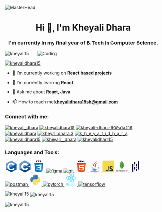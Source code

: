 ![MasterHead](https://mir-s3-cdn-cf.behance.net/project_modules/1400_opt_1/475eb095746151.5e9ecde695f7a.gif)

<h1 align="center">Hi 👋, I'm Kheyali Dhara</h1>
<h3 align="center">I'm currently in my final year of B.Tech in Computer Science.</h3>

<img align="right" alt="Coding" width="400" src="https://cdn.dribbble.com/users/1063314/screenshots/3020974/tdsocial_dribbble.gif"/>

<p align="left"> <img src="https://komarev.com/ghpvc/?username=kheyali15&label=Profile%20views&color=0e75b6&style=flat" alt="kheyali15" /> </p>

<p align="left"> <a href="https://twitter.com/kheyalidhara15" target="blank"><img src="https://img.shields.io/twitter/follow/kheyalidhara15?logo=twitter&style=for-the-badge" alt="kheyalidhara15" /></a> </p>

- 🔭 I’m currently working on **React based projects**

- 🌱 I’m currently learning **React**

- 💬 Ask me about **React, Java**

- 📫 How to reach me **kheyalidhara15sh@gmail.com**

<h3 align="left">Connect with me:</h3>
<p align="left">
<a href="https://codepen.io/kheyali_dhara" target="blank"><img align="center" src="https://raw.githubusercontent.com/rahuldkjain/github-profile-readme-generator/master/src/images/icons/Social/codepen.svg" alt="kheyali_dhara" height="30" width="40" /></a>
<a href="https://twitter.com/kheyalidhara15" target="blank"><img align="center" src="https://raw.githubusercontent.com/rahuldkjain/github-profile-readme-generator/master/src/images/icons/Social/twitter.svg" alt="kheyalidhara15" height="30" width="40" /></a>
<a href="https://linkedin.com/in/kheyali-dhara-609a1a216" target="blank"><img align="center" src="https://raw.githubusercontent.com/rahuldkjain/github-profile-readme-generator/master/src/images/icons/Social/linked-in-alt.svg" alt="kheyali-dhara-609a1a216" height="30" width="40" /></a>
<a href="https://kaggle.com/kheyalidhara" target="blank"><img align="center" src="https://raw.githubusercontent.com/rahuldkjain/github-profile-readme-generator/master/src/images/icons/Social/kaggle.svg" alt="kheyalidhara" height="30" width="40" /></a>
<a href="https://fb.com/kheyali.dhara.3" target="blank"><img align="center" src="https://raw.githubusercontent.com/rahuldkjain/github-profile-readme-generator/master/src/images/icons/Social/facebook.svg" alt="kheyali.dhara.3" height="30" width="40" /></a>
<a href="https://instagram.com/k_h_e_y_a_l_i_d_h_a_r_a" target="blank"><img align="center" src="https://raw.githubusercontent.com/rahuldkjain/github-profile-readme-generator/master/src/images/icons/Social/instagram.svg" alt="k_h_e_y_a_l_i_d_h_a_r_a" height="30" width="40" /></a>
<a href="https://www.hackerrank.com/kheyalidhara15" target="blank"><img align="center" src="https://raw.githubusercontent.com/rahuldkjain/github-profile-readme-generator/master/src/images/icons/Social/hackerrank.svg" alt="kheyalidhara15" height="30" width="40" /></a>
<a href="https://www.leetcode.com/kheyali__dhara" target="blank"><img align="center" src="https://raw.githubusercontent.com/rahuldkjain/github-profile-readme-generator/master/src/images/icons/Social/leet-code.svg" alt="kheyali__dhara" height="30" width="40" /></a>
<a href="https://auth.geeksforgeeks.org/user/kheyalidhara15" target="blank"><img align="center" src="https://raw.githubusercontent.com/rahuldkjain/github-profile-readme-generator/master/src/images/icons/Social/geeks-for-geeks.svg" alt="kheyalidhara15" height="30" width="40" /></a>
</p>

<h3 align="left">Languages and Tools:</h3>
<p align="left"> <a href="https://www.cprogramming.com/" target="_blank" rel="noreferrer"> <img src="https://raw.githubusercontent.com/devicons/devicon/master/icons/c/c-original.svg" alt="c" width="40" height="40"/> </a> <a href="https://www.w3schools.com/cpp/" target="_blank" rel="noreferrer"> <img src="https://raw.githubusercontent.com/devicons/devicon/master/icons/cplusplus/cplusplus-original.svg" alt="cplusplus" width="40" height="40"/> </a> <a href="https://www.w3schools.com/css/" target="_blank" rel="noreferrer"> <img src="https://raw.githubusercontent.com/devicons/devicon/master/icons/css3/css3-original-wordmark.svg" alt="css3" width="40" height="40"/> </a> <a href="https://www.figma.com/" target="_blank" rel="noreferrer"> <img src="https://www.vectorlogo.zone/logos/figma/figma-icon.svg" alt="figma" width="40" height="40"/> </a> <a href="https://git-scm.com/" target="_blank" rel="noreferrer"> <img src="https://www.vectorlogo.zone/logos/git-scm/git-scm-icon.svg" alt="git" width="40" height="40"/> </a> <a href="https://www.w3.org/html/" target="_blank" rel="noreferrer"> <img src="https://raw.githubusercontent.com/devicons/devicon/master/icons/html5/html5-original-wordmark.svg" alt="html5" width="40" height="40"/> </a> <a href="https://www.java.com" target="_blank" rel="noreferrer"> <img src="https://raw.githubusercontent.com/devicons/devicon/master/icons/java/java-original.svg" alt="java" width="40" height="40"/> </a> <a href="https://developer.mozilla.org/en-US/docs/Web/JavaScript" target="_blank" rel="noreferrer"> <img src="https://raw.githubusercontent.com/devicons/devicon/master/icons/javascript/javascript-original.svg" alt="javascript" width="40" height="40"/> </a> <a href="https://www.mongodb.com/" target="_blank" rel="noreferrer"> <img src="https://raw.githubusercontent.com/devicons/devicon/master/icons/mongodb/mongodb-original-wordmark.svg" alt="mongodb" width="40" height="40"/> </a> <a href="https://pandas.pydata.org/" target="_blank" rel="noreferrer"> <img src="https://raw.githubusercontent.com/devicons/devicon/2ae2a900d2f041da66e950e4d48052658d850630/icons/pandas/pandas-original.svg" alt="pandas" width="40" height="40"/> </a> <a href="https://postman.com" target="_blank" rel="noreferrer"> <img src="https://www.vectorlogo.zone/logos/getpostman/getpostman-icon.svg" alt="postman" width="40" height="40"/> </a> <a href="https://www.python.org" target="_blank" rel="noreferrer"> <img src="https://raw.githubusercontent.com/devicons/devicon/master/icons/python/python-original.svg" alt="python" width="40" height="40"/> </a> <a href="https://pytorch.org/" target="_blank" rel="noreferrer"> <img src="https://www.vectorlogo.zone/logos/pytorch/pytorch-icon.svg" alt="pytorch" width="40" height="40"/> </a> <a href="https://reactjs.org/" target="_blank" rel="noreferrer"> <img src="https://raw.githubusercontent.com/devicons/devicon/master/icons/react/react-original-wordmark.svg" alt="react" width="40" height="40"/> </a> <a href="https://www.tensorflow.org" target="_blank" rel="noreferrer"> <img src="https://www.vectorlogo.zone/logos/tensorflow/tensorflow-icon.svg" alt="tensorflow" width="40" height="40"/> </a> </p>

<p><img align="left" src="https://github-readme-stats.vercel.app/api/top-langs?username=kheyali15&show_icons=true&locale=en&layout=compact" alt="kheyali15" /></p>

<p>&nbsp;<img align="center" src="https://github-readme-stats.vercel.app/api?username=kheyali15&show_icons=true&locale=en" alt="kheyali15" /></p>

<p><img align="center" src="https://github-readme-streak-stats.herokuapp.com/?user=kheyali15&" alt="kheyali15" /></p>
